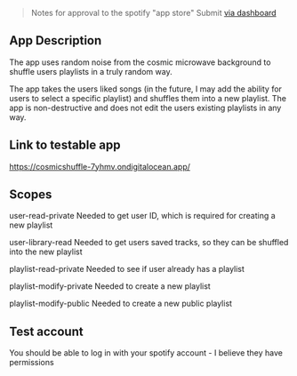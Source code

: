 > Notes for approval to the spotify "app store"
Submit [via dashboard](https://developer.spotify.com/dashboard/applications/a67c272de308409b84d597b009d5e894)

## App Description
The app uses random noise from the cosmic microwave background to shuffle users playlists in a truly random way.

The app takes the users liked songs (in the future, I may add the ability for users to select a specific playlist) and shuffles them into a new playlist. The app is non-destructive and does not edit the users existing playlists in any way. 

## Link to testable app
https://cosmicshuffle-7yhmv.ondigitalocean.app/


## Scopes
user-read-private 
Needed to get user ID, which is required for creating a new playlist

user-library-read
Needed to get users saved tracks, so they can be shuffled into the new playlist

playlist-read-private
Needed to see if user already has a playlist

playlist-modify-private
Needed to create a new playlist

playlist-modify-public
Needed to create a new public playlist


## Test account
You should be able to log in with your spotify account - I believe they have permissions